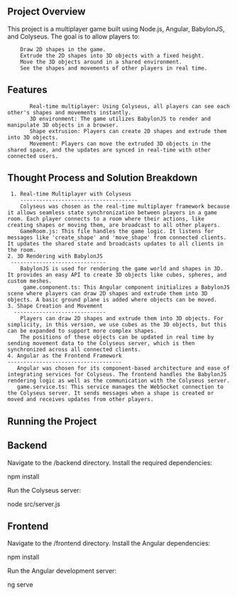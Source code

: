 Project Overview
---------------------------
This project is a multiplayer game built using Node.js, Angular, BabylonJS, and Colyseus. The goal is to allow players to:

        Draw 2D shapes in the game.
        Extrude the 2D shapes into 3D objects with a fixed height.
        Move the 3D objects around in a shared environment.
        See the shapes and movements of other players in real time.


Features
-------------------------
           Real-time multiplayer: Using Colyseus, all players can see each other's shapes and movements instantly.
           3D environment: The game utilizes BabylonJS to render and manipulate 3D objects in a browser.
           Shape extrusion: Players can create 2D shapes and extrude them into 3D objects.
           Movement: Players can move the extruded 3D objects in the shared space, and the updates are synced in real-time with other connected users.

Thought Process and Solution Breakdown
------------------------------------------
     1. Real-time Multiplayer with Colyseus
        -------------------------------------
        Colyseus was chosen as the real-time multiplayer framework because it allows seamless state synchronization between players in a game room. Each player connects to a room where their actions, like creating shapes or moving them, are broadcast to all other players.
        GameRoom.js: This file handles the game logic. It listens for messages like 'create_shape' and 'move_shape' from connected clients. It updates the shared state and broadcasts updates to all clients in the room.
    2. 3D Rendering with BabylonJS
     ------------------------------
        BabylonJS is used for rendering the game world and shapes in 3D. It provides an easy API to create 3D objects like cubes, spheres, and custom meshes.
         game.component.ts: This Angular component initializes a BabylonJS scene where players can draw 2D shapes and extrude them into 3D objects. A basic ground plane is added where objects can be moved.
    3. Shape Creation and Movement
      -----------------------------
        Players can draw 2D shapes and extrude them into 3D objects. For simplicity, in this version, we use cubes as the 3D objects, but this can be expanded to support more complex shapes.
        The positions of these objects can be updated in real time by sending movement data to the Colyseus server, which is then synchronized across all connected clients.
    4. Angular as the Frontend Framework
    ------------------------------------
       Angular was chosen for its component-based architecture and ease of integrating services for Colyseus. The frontend handles the BabylonJS rendering logic as well as the communication with the Colyseus server.
       game.service.ts: This service manages the WebSocket connection to the Colyseus server. It sends messages when a shape is created or moved and receives updates from other players.


Running the Project
-------------------
Backend
--------
Navigate to the /backend directory.
Install the required dependencies:

npm install

Run the Colyseus server:

node src/server.js

Frontend
----------
Navigate to the /frontend directory.
Install the Angular dependencies:

npm install

Run the Angular development server:

ng serve

